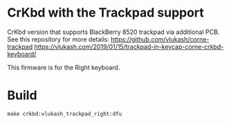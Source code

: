 # CrKbd with the Trackpad support

CrKbd version that supports BlackBerry 8520 trackpad via additional PCB.
See this repository for more details:
https://github.com/vlukash/corne-trackpad
https://vlukash.com/2019/01/15/trackpad-in-keycap-corne-crkbd-keyboard/

This firmware is for the Right keyboard.

# Build

```
make crkbd:vlukash_trackpad_right:dfu
```
